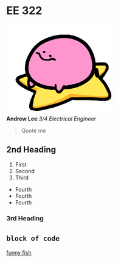 # EE 322
![](kirbospin.gif) <br>
  **Andrew Lee**:*3/4 Electrical Engineer*
  > Quote me
## 2nd Heading
  1. First
  2. Second
  3. Third
  - Fourth
  - Fourth
  - Fourth
### 3rd Heading
`block of code`
---
[funny fish](https://archives.bulbagarden.net/media/upload/7/77/0980Clodsire.png)
